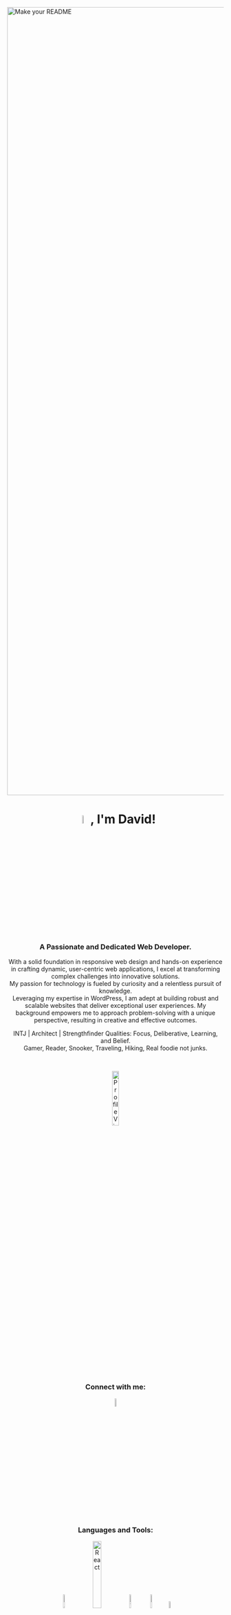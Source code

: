<img width="1834" alt="Make your README" src="https://github.com/user-attachments/assets/a4b9ccb2-ddb9-4c36-b82a-04b77e80256a">


<h1 align="center"><img src="https://media.tenor.com/uJcQPQkws5sAAAAi/hello-hi.gif" alt="hello!" width="7%" />, I'm David!</h1>
<h3 align="center">A Passionate and Dedicated Web Developer.</h3>
<p align="center">With a solid foundation in responsive web design and hands-on experience in crafting dynamic, user-centric web applications, I excel at transforming complex challenges into innovative solutions.<br>
My passion for technology is fueled by curiosity and a relentless pursuit of knowledge.<br>
Leveraging my expertise in WordPress, I am adept at building robust and scalable websites that deliver exceptional user experiences. My background empowers me to approach problem-solving with a unique perspective, resulting in creative and effective outcomes.</p>
<p align="center">INTJ | Architect | Strengthfinder Qualities: Focus, Deliberative, Learning, and Belief. <br> Gamer, Reader, Snooker, Traveling, Hiking, Real foodie not junks.</p>
<br>
<p align="center"> <img src="https://komarev.com/ghpvc/?username=daviduo&label=Profile%20views&color=0e75b6&style=flat-square" alt="Profile Views Counter" width="18%" /> </p>

<h3 align="center">Connect with me:</h3>
<p align="center">
<a href="https://www.linkedin.com/in/daviduo" target="blank"><img align="center" src="https://raw.githubusercontent.com/rahuldkjain/github-profile-readme-generator/master/src/images/icons/Social/linked-in-alt.svg" alt="David's LinkedIn" width="7%" /></a>
</p>

<h3 align="center">Languages and Tools:</h3>
<div align="center">
  <img src="https://img.genial.ly/6035bcb66b979e053f5d6fc6/87e5f93d-f314-4fb4-9edd-c977b9c1a690.gif" alt="JavaScript" width="9%" />
  <img src="https://user-images.githubusercontent.com/97989643/220242520-78dd8232-4416-461a-a8f1-6c0b3f5f357f.gif" alt="React" width="20%" />
  <img src="https://upload.wikimedia.org/wikipedia/commons/f/f1/Vitejs-logo.svg" alt="Vite" width="9%" />
  <img src="https://upload.wikimedia.org/wikipedia/commons/thumb/6/61/HTML5_logo_and_wordmark.svg/2048px-HTML5_logo_and_wordmark.svg.png" alt="HTML" width="9%" />
  <img src="https://upload.wikimedia.org/wikipedia/commons/d/d5/CSS3_logo_and_wordmark.svg" alt="CSS" width="6.5%" />
  
  
</div>
<div align="center">
  <img src="https://seeklogo.com/images/T/tailwind-css-logo-5AD4175897-seeklogo.com.png" alt="Tailwind" width="9%"  />
  <img src="https://cdn.worldvectorlogo.com/logos/redux.svg" alt="redux" width="6%" />
  <img src="https://upload.wikimedia.org/wikipedia/commons/thumb/7/7e/Node.js_logo_2015.svg/2560px-Node.js_logo_2015.svg.png" alt="nodejs" width="18%" />
  <img src="https://upload.wikimedia.org/wikipedia/commons/9/93/Wordpress_Blue_logo.png" alt="Wordpress" width="5% />
</div>

<br>
<br>
<div align="center">
</div>
<be>
<br>
<br>
<h3 align="center">I appreciate your visit!</h3>
<br>
<div align="center">
<img src="https://64.media.tumblr.com/4ac57db98021ffd3a4e6717dee097802/12aed88b4e9b63bf-34/s500x750/263fd5dcfc31e7ebd0eaced44e76082030b3c004.gif" alt="coding" width="30%" />
</div>
